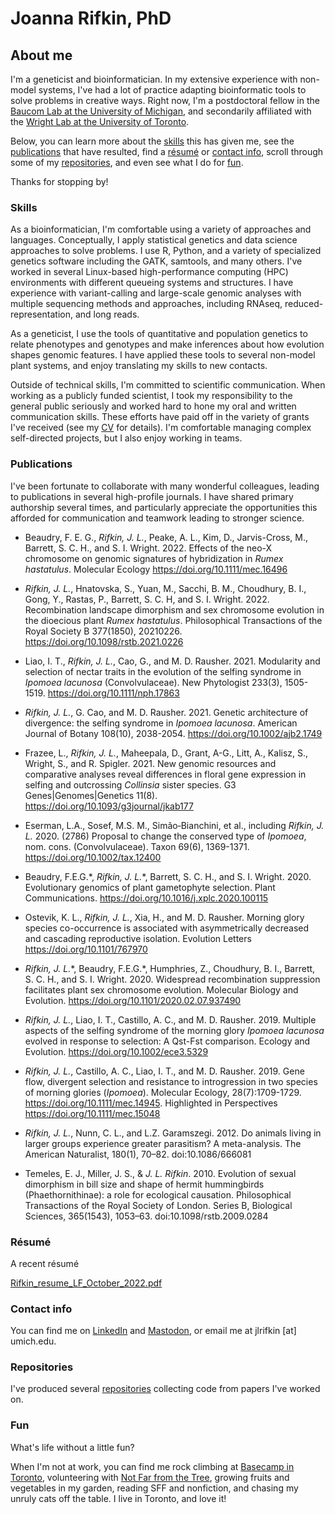 # Joanna Rifkin, PhD

## About me

I'm a geneticist and bioinformatician. In my extensive experience with non-model systems, I've had a lot of practice adapting bioinformatic tools to solve problems in creative ways. Right now, I'm a postdoctoral fellow in the [Baucom Lab at the University of Michigan](https://baucomlab.wordpress.com/), and secondarily affiliated with the [Wright Lab at the University of Toronto](https://wright.eeb.utoronto.ca/). 

Below, you can learn more about the [skills](#skills) this has given me, see the [publications](#publications) that have resulted, find a [résumé](#résumé) or [contact info](#contact-info), scroll through some of my [repositories](#repositories), and even see what I do for [fun](#fun).

Thanks for stopping by!

### Skills

As a bioinformatician, I'm comfortable using a variety of approaches and languages. Conceptually, I apply statistical genetics and data science approaches to solve problems. I use R, Python, and a variety of specialized genetics software including the GATK, samtools, and many others. I've worked in several Linux-based high-performance computing (HPC) environments with different queueing systems and structures. I have experience with variant-calling and large-scale genomic analyses with multiple sequencing methods and approaches, including RNAseq, reduced-representation, and long reads.

As a geneticist, I use the tools of quantitative and population genetics to relate phenotypes and genotypes and make inferences about how evolution shapes genomic features. I have applied these tools to several non-model plant systems, and enjoy translating my skills to new contacts.

Outside of technical skills, I'm committed to scientific communication. When working as a publicly funded scientist, I took my responsibility to the general public seriously and worked hard to hone my oral and written communication skills. These efforts have paid off in the variety of grants I've received (see my [CV](#cv) for details). I'm comfortable managing complex self-directed projects, but I also enjoy working in teams.

### Publications

I've been fortunate to collaborate with many wonderful colleagues, leading to publications in several high-profile journals. I have shared primary authorship several times, and particularly appreciate the opportunities this afforded for communication and teamwork leading to stronger science. 

*  Beaudry, F. E. G., *Rifkin, J. L.*, Peake, A. L., Kim, D., Jarvis-Cross, M., Barrett, S. C. H., and S. I. Wright. 2022. Effects of the neo-X chromosome on genomic signatures of hybridization in _Rumex hastatulus_. Molecular Ecology https://doi.org/10.1111/mec.16496
  
*    *Rifkin, J. L.*, Hnatovska, S., Yuan, M., Sacchi, B. M., Choudhury, B. I., Gong, Y., Rastas, P., Barrett, S. C. H, and S. I. Wright. 2022. Recombination landscape dimorphism and sex chromosome evolution in the dioecious plant _Rumex hastatulus_. Philosophical Transactions of the Royal Society B 377(1850), 20210226. https://doi.org/10.1098/rstb.2021.0226
  
*    Liao, I. T., *Rifkin, J. L.*, Cao, G., and M. D. Rausher. 2021. Modularity and selection of nectar traits in the evolution of the selfing syndrome in _Ipomoea lacunosa_ (Convolvulaceae). New Phytologist 233(3), 1505-1519. https://doi.org/10.1111/nph.17863
  
*    *Rifkin, J. L.*, G. Cao, and M. D. Rausher. 2021. Genetic architecture of divergence: the selfing syndrome in _Ipomoea lacunosa_. American Journal of Botany 108(10), 2038-2054. https://doi.org/10.1002/ajb2.1749
  
*    Frazee, L., *Rifkin, J. L.*, Maheepala, D., Grant, A-G., Litt, A., Kalisz, S., Wright, S., and R. Spigler. 2021. New genomic resources and comparative analyses reveal differences in floral gene expression in selfing and outcrossing _Collinsia_ sister species. G3 Genes|Genomes|Genetics 11(8). https://doi.org/10.1093/g3journal/jkab177
  
*    Eserman, L.A., Sosef, M.S. M., Simão‐Bianchini, et al., including *Rifkin, J. L.* 2020. (2786) Proposal to change the conserved type of _Ipomoea_, nom. cons. (Convolvulaceae). Taxon 69(6), 1369-1371. https://doi.org/10.1002/tax.12400
  
*    Beaudry, F.E.G.\*, *Rifkin, J. L.*\*, Barrett, S. C. H., and S. I. Wright. 2020. Evolutionary genomics of plant gametophyte selection. Plant Communications. https://doi.org/10.1016/j.xplc.2020.100115
  
*    Ostevik, K. L., *Rifkin, J. L.*, Xia, H., and M. D. Rausher. Morning glory species co-occurrence is associated with asymmetrically decreased and cascading reproductive isolation. Evolution Letters https://doi.org/10.1101/767970
  
*    *Rifkin, J. L.*\*, Beaudry, F.E.G.\*, Humphries, Z., Choudhury, B. I., Barrett, S. C. H., and S. I. Wright. 2020. Widespread recombination suppression facilitates plant sex chromosome evolution. Molecular Biology and Evolution. https://doi.org/10.1101/2020.02.07.937490
  
*    *Rifkin, J. L.*, Liao, I. T., Castillo, A. C., and M. D. Rausher. 2019. Multiple aspects of the selfing syndrome of the morning glory _Ipomoea lacunosa_ evolved in response to selection: A Qst-Fst comparison. Ecology and Evolution. https://doi.org/10.1002/ece3.5329
  
*    *Rifkin, J. L.*, Castillo, A. C., Liao, I. T., and M. D. Rausher. 2019. Gene flow, divergent selection and resistance to introgression in two species of morning glories (_Ipomoea_). Molecular Ecology, 28(7):1709-1729. https://doi.org/10.1111/mec.14945. Highlighted in Perspectives https://doi.org/10.1111/mec.15048
  
*    *Rifkin, J. L.*, Nunn, C. L., and L.Z. Garamszegi. 2012. Do animals living in larger groups experience greater parasitism? A meta-analysis. The American Naturalist, 180(1), 70–82. doi:10.1086/666081
  
*    Temeles, E. J., Miller, J. S., & *J. L. Rifkin*. 2010. Evolution of sexual dimorphism in bill size and shape of hermit hummingbirds (Phaethornithinae): a role for ecological causation. Philosophical Transactions of the Royal Society of London. Series B, Biological Sciences, 365(1543), 1053–63. doi:10.1098/rstb.2009.0284


### Résumé

A recent résumé

[Rifkin_resume_LF_October_2022.pdf](https://github.com/joannarifkin/joannarifkin/files/10035438/Rifkin_resume_LF_October_2022.pdf)


### Contact info

You can find me on [LinkedIn](https://www.linkedin.com/in/joannarifkin/) and [Mastodon](https://ecoevo.social/@joannarifkin), or email me at jlrifkin [at] umich.edu. 

### Repositories

I've produced several [repositories](https://github.com/joannarifkin?tab=repositories) collecting code from papers I've worked on. 

### Fun

What's life without a little fun?

When I'm not at work, you can find me rock climbing at [Basecamp in Toronto](https://basecampclimbing.ca/), volunteering with [Not Far from the Tree](https://notfarfromthetree.org/), growing fruits and vegetables in my garden, reading SFF and nonfiction, and chasing my unruly cats off the table. I live in Toronto, and love it!


<!--
**joannarifkin/joannarifkin** is a ✨ _special_ ✨ repository because its `README.md` (this file) appears on your GitHub profile.

Here are some ideas to get you started:

- 🔭 I’m currently working on ...
- 🌱 I’m currently learning ...
- 👯 I’m looking to collaborate on ...
- 🤔 I’m looking for help with ...
- 💬 Ask me about ...
- 📫 How to reach me: ...
- 😄 Pronouns: ...
- ⚡ Fun fact: ...
-->
